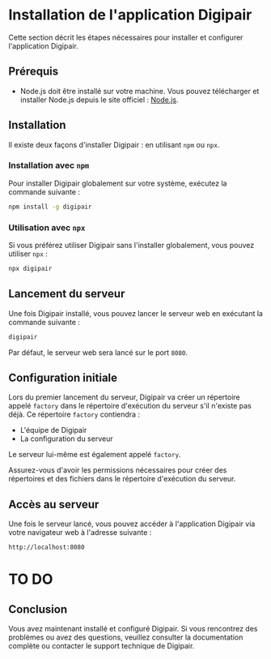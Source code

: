 # Installation de l'application Digipair

Cette section décrit les étapes nécessaires pour installer et configurer l'application Digipair.

## Prérequis

- Node.js doit être installé sur votre machine. Vous pouvez télécharger et installer Node.js depuis le site officiel : [Node.js](https://nodejs.org/).

## Installation

Il existe deux façons d'installer Digipair : en utilisant `npm` ou `npx`.

### Installation avec `npm`

Pour installer Digipair globalement sur votre système, exécutez la commande suivante :

```sh
npm install -g digipair
```

### Utilisation avec `npx`

Si vous préférez utiliser Digipair sans l'installer globalement, vous pouvez utiliser `npx` :

```sh
npx digipair
```

## Lancement du serveur

Une fois Digipair installé, vous pouvez lancer le serveur web en exécutant la commande suivante :

```sh
digipair
```

Par défaut, le serveur web sera lancé sur le port `8080`.

## Configuration initiale

Lors du premier lancement du serveur, Digipair va créer un répertoire appelé `factory` dans le répertoire d'exécution du serveur s'il n'existe pas déjà. Ce répertoire `factory` contiendra :

- L'équipe de Digipair
- La configuration du serveur

Le serveur lui-même est également appelé `factory`.

Assurez-vous d'avoir les permissions nécessaires pour créer des répertoires et des fichiers dans le répertoire d'exécution du serveur.

## Accès au serveur

Une fois le serveur lancé, vous pouvez accéder à l'application Digipair via votre navigateur web à l'adresse suivante :

```
http://localhost:8080
```

# TO DO

## Conclusion

Vous avez maintenant installé et configuré Digipair. Si vous rencontrez des problèmes ou avez des questions, veuillez consulter la documentation complète ou contacter le support technique de Digipair.
